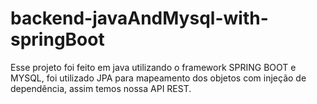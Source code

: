 # backend-javaAndMysql-with-springBoot
Esse projeto foi feito em java utilizando o framework SPRING BOOT e MYSQL,
foi utilizado JPA para mapeamento dos objetos com injeção de dependência, assim temos nossa API REST.
